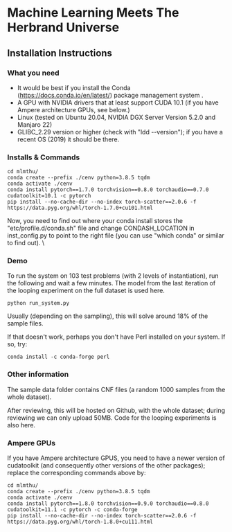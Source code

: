 # Machine Learning Meets The Herbrand Universe

## Installation Instructions

### What you need
- It would be best if you install the Conda (https://docs.conda.io/en/latest/) package management system .
- A GPU with NVIDIA drivers that at least support CUDA 10.1 (if you have Ampere architecture GPUs, see below.)
- Linux (tested on Ubuntu 20.04, NVIDIA DGX Server Version 5.2.0 and Manjaro 22)
- GLIBC_2.29 version or higher (check with "ldd --version"); if you have a recent OS (2019) it should be there.

### Installs & Commands
```
cd mlmthu/
conda create --prefix ./cenv python=3.8.5 tqdm
conda activate ./cenv
conda install pytorch==1.7.0 torchvision==0.8.0 torchaudio==0.7.0 cudatoolkit=10.1 -c pytorch
pip install --no-cache-dir --no-index torch-scatter==2.0.6 -f https://data.pyg.org/whl/torch-1.7.0+cu101.html
```

Now, you need to find out where your conda install stores the "etc/profile.d/conda.sh" file and change 
CONDASH_LOCATION in inst_config.py to point to the right file (you can use "which conda" or similar to find out). \

### Demo
To run the system on 103 test problems (with 2 levels of instantiation), run the following and wait a few minutes. The model from the last iteration of the looping experiment on the full dataset is used here.

    python run_system.py

Usually (depending on the sampling), this will solve around 18% of the sample files.

If that doesn't work, perhaps you don't have Perl installed on your system. If so, try:

    conda install -c conda-forge perl

### Other information

The sample data folder contains CNF files (a random 1000 samples from the whole dataset). 

After reviewing, this will be hosted on Github, with the whole dataset; during reviewing we can only upload 50MB. Code for the looping experiments is also here.

### Ampere GPUs

If you have Ampere architecture GPUS, you need to have a newer version of cudatoolkit (and consequently other versions of the other packages); replace the corresponding commands above by:

```
cd mlmthu/
conda create --prefix ./cenv python=3.8.5 tqdm
conda activate ./cenv
conda install pytorch==1.8.0 torchvision==0.9.0 torchaudio==0.8.0 cudatoolkit=11.1 -c pytorch -c conda-forge
pip install --no-cache-dir --no-index torch-scatter==2.0.6 -f https://data.pyg.org/whl/torch-1.8.0+cu111.html
```